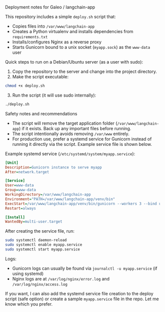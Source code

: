 Deployment notes for Galeo / langchain-app

This repository includes a simple `deploy.sh` script that:

- Copies files into `/var/www/langchain-app`
- Creates a Python virtualenv and installs dependencies from `requirements.txt`
- Installs/configures Nginx as a reverse proxy
- Starts Gunicorn bound to a unix socket (`myapp.sock`) as the `www-data` user

Quick steps to run on a Debian/Ubuntu server (as a user with sudo):

1. Copy the repository to the server and change into the project directory.
2. Make the script executable:

```bash
chmod +x deploy.sh
```

3. Run the script (it will use sudo internally):

```bash
./deploy.sh
```

Safety notes and recommendations

- The script will remove the target application folder (`/var/www/langchain-app`) if it exists. Back up any important files before running.
- The script intentionally avoids removing `/var/www` entirely.
- For production use, prefer a systemd service for Gunicorn instead of running it directly via the script. Example service file is shown below.

Example systemd service (`/etc/systemd/system/myapp.service`):

```ini
[Unit]
Description=Gunicorn instance to serve myapp
After=network.target

[Service]
User=www-data
Group=www-data
WorkingDirectory=/var/www/langchain-app
Environment="PATH=/var/www/langchain-app/venv/bin"
ExecStart=/var/www/langchain-app/venv/bin/gunicorn --workers 3 --bind unix:/var/www/langchain-app/myapp.sock app:app
Restart=always

[Install]
WantedBy=multi-user.target
```

After creating the service file, run:

```bash
sudo systemctl daemon-reload
sudo systemctl enable myapp.service
sudo systemctl start myapp.service
```

Logs:
- Gunicorn logs can usually be found via `journalctl -u myapp.service` (if using systemd)
- Nginx logs are at `/var/log/nginx/error.log` and `/var/log/nginx/access.log`

If you want, I can also add the systemd service file creation to the deploy script (safe option) or create a sample `myapp.service` file in the repo. Let me know which you prefer.